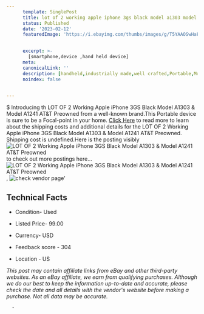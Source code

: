 ```yaml
---
      template: SinglePost
      title: lot of 2 working apple iphone 3gs black model a1303 model a1241 at t preowned
      status: Published
      date: '2023-02-12'
      featuredImage: 'https://i.ebayimg.com/thumbs/images/g/T5YAAOSwHaFjZCwI/s-l225.jpg'
       

      excerpt: >-
        [smartphone,device ,hand held device]
      meta:
      canonicalLink: ''
      description: [handheld,industrially made,well crafted,Portable,Mobile,Compact,Convenient,Lightweight,Maneuverable,Man-portable,Miniature,Carriable,Hand-held,Light,Holdable,Transportable,Mobile device,Pocket-sized,On-the-go,Wireless,Cordless,Compact size,Convenient size, smartphone,device ,hand held device]
      noindex: false
      

---
```

$
      Introducing th LOT OF 2 Working Apple iPhone 3GS Black Model A1303 & Model A1241 AT&T Preowned from a well-known brand.This Portable device  is sure to be a Focal-point in your home. [Click Here](https://www.ebay.com/itm/155238220657?hash=item2424eb4371%3Ag%3AT5YAAOSwHaFjZCwI&mkevt=1&mkcid=1&mkrid=711-53200-19255-0&campid=%253CePNCampaignId%253E&customid=%253CreferenceId%253E&toolid=10049) to read more to learn about the shipping costs and additional details for the LOT OF 2 Working Apple iPhone 3GS Black Model A1303 & Model A1241 AT&T Preowned. Shipping cost is undefined.Here is the posting visibly ![LOT OF 2 Working Apple iPhone 3GS Black Model A1303 & Model A1241 AT&T Preowned](https://i.ebayimg.com/thumbs/images/g/T5YAAOSwHaFjZCwI/s-l225.jpg) to check out more postings here... ![LOT OF 2 Working Apple iPhone 3GS Black Model A1303 & Model A1241 AT&T Preowned](https://i.ebayimg.com/images/g/T5YAAOSwHaFjZCwI/s-l1200.jpg), ![check vendor page](https://origin-galleryplus.ebayimg.com/ws/web/155238220657_2_0_1/225x225.jpg,https://origin-galleryplus.ebayimg.com/ws/web/155238220657_3_0_1/225x225.jpg,https://origin-galleryplus.ebayimg.com/ws/web/155238220657_4_0_1/225x225.jpg,https://origin-galleryplus.ebayimg.com/ws/web/155238220657_5_0_1/225x225.jpg,https://origin-galleryplus.ebayimg.com/ws/web/155238220657_6_0_1/225x225.jpg,https://origin-galleryplus.ebayimg.com/ws/web/155238220657_7_0_1/225x225.jpg,https://origin-galleryplus.ebayimg.com/ws/web/155238220657_8_0_1/225x225.jpg,https://origin-galleryplus.ebayimg.com/ws/web/155238220657_9_0_1/225x225.jpg)'

      

 ## Technical Facts 



     
      

 - Condition- Used 


      

 - Listed Price- 99.00 


      

 - Currency- USD 


      

 - Feedback score - 304 


      

 - Location - US 


      
      

 *_This post may contain affiliate links from eBay and other third-party websites. As an eBay affiliate, we earn from qualifying purchases. Although we do our best to keep the information up-to-date and accurate, please check the date and all details with the vendor's website before making a purchase. Not all data may be accurate._*




      -
